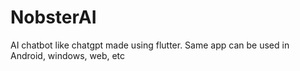 # NobsterAI
AI chatbot like chatgpt made using flutter. Same app can be used in Android, windows, web, etc

